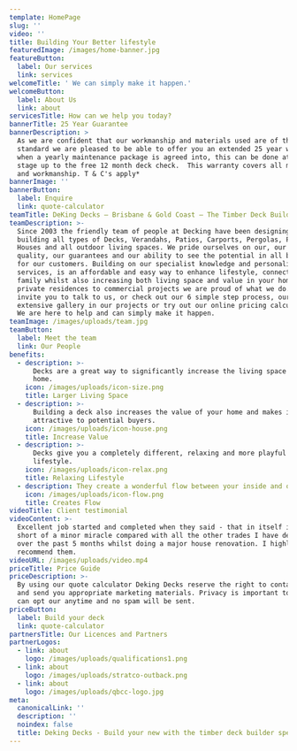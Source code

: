 ```yaml
---
template: HomePage
slug: ''
video: ''
title: Building Your Better lifestyle
featuredImage: /images/home-banner.jpg
featureButton:
  label: Our services
  link: services
welcomeTitle: ' We can simply make it happen.'
welcomeButton:
  label: About Us
  link: about
servicesTitle: How can we help you today?
bannerTitle: 25 Year Guarantee
bannerDescription: >
  As we are confident that our workmanship and materials used are of the highest
  standard we are pleased to be able to offer you an extended 25 year warranty
  when a yearly maintenance package is agreed into, this can be done at any
  stage up to the free 12 month deck check.  This warranty covers all materials
  and workmanship. T & C's apply*
bannerImage: ''
bannerButton:
  label: Enquire
  link: quote-calculator
teamTitle: DeKing Decks – Brisbane & Gold Coast – The Timber Deck Builder Specialists
teamDescription: >-
  Since 2003 the friendly team of people at Decking have been designing and
  building all types of Decks, Verandahs, Patios, Carports, Pergolas, Pool
  Houses and all outdoor living spaces. We pride ourselves on our, our care, our
  quality, our guarantees and our ability to see the potential in all backyards
  for our customers. Building on our specialist knowledge and personalised
  services, is an affordable and easy way to enhance lifestyle, connect to your
  family whilst also increasing both living space and value in your home. From
  private residences to commercial projects we are proud of what we do. We
  invite you to talk to us, or check out our 6 simple step process, our
  extensive gallery in our projects or try out our online pricing calculators.
  We are here to help and can simply make it happen.
teamImage: /images/uploads/team.jpg
teamButton:
  label: Meet the team
  link: Our People
benefits:
  - description: >-
      Decks are a great way to significantly increase the living space of your
      home.
    icon: /images/uploads/icon-size.png
    title: Larger Living Space
  - description: >-
      Building a deck also increases the value of your home and makes it more
      attractive to potential buyers.
    icon: /images/uploads/icon-house.png
    title: Increase Value
  - description: >-
      Decks give you a completely different, relaxing and more playful home
      lifestyle.
    icon: /images/uploads/icon-relax.png
    title: Relaxing Lifestyle
  - description: They create a wonderful flow between your inside and outside spaces.
    icon: /images/uploads/icon-flow.png
    title: Creates Flow
videoTitle: Client testimonial
videoContent: >-
  Excellent job started and completed when they said - that in itself is nothing
  short of a minor miracle compared with all the other trades I have dealt with
  over the past 5 months whilst doing a major house renovation. I highly
  recommend them.
videoURL: /images/uploads/video.mp4
priceTitle: Price Guide
priceDescription: >-
  By using our quote calculator Deking Decks reserve the right to contact you
  and send you appropriate marketing materials. Privacy is important to us, you
  can opt our anytime and no spam will be sent.
priceButton:
  label: Build your deck
  link: quote-calculator
partnersTitle: Our Licences and Partners
partnerLogos:
  - link: about
    logo: /images/uploads/qualifications1.png
  - link: about
    logo: /images/uploads/stratco-outback.png
  - link: about
    logo: /images/uploads/qbcc-logo.jpg
meta:
  canonicalLink: ''
  description: ''
  noindex: false
  title: Deking Decks - Build your new with the timber deck builder specialists
---
```


